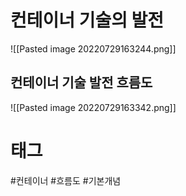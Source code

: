 # 컨테이너 기술의 발전
![[Pasted image 20220729163244.png]]
## 컨테이너 기술 발전 흐름도
![[Pasted image 20220729163342.png]]
# 태그
#컨테이너
#흐름도
#기본개념 